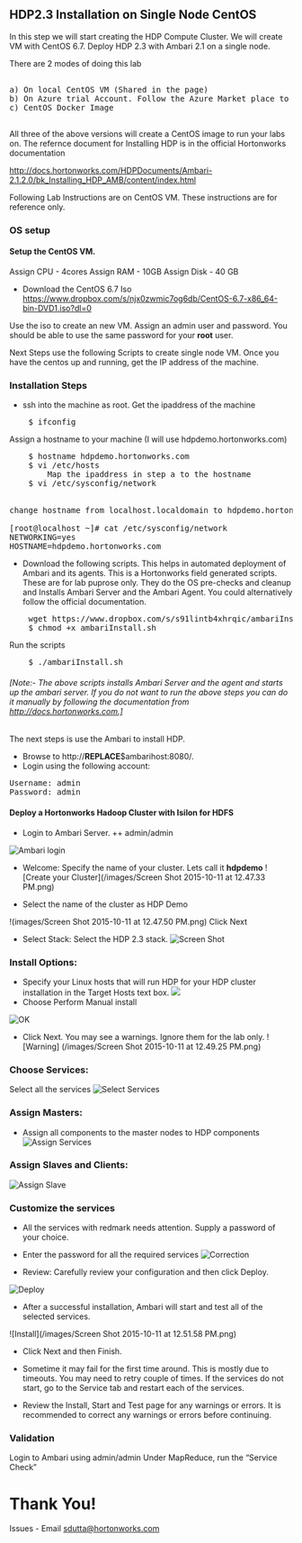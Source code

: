 ## HDP2.3 Installation on Single Node CentOS

In this step we will start creating the HDP Compute Cluster. We will create VM with CentOS 6.7. Deploy HDP 2.3 with Ambari 2.1 on a single node. 

There are 2 modes of doing this lab
<pre>

a) On local CentOS VM (Shared in the page)
b) On Azure trial Account. Follow the Azure Market place to create a Azure VM.
c) CentOS Docker Image

</pre>

All three of the above versions will create a CentOS image to run your labs on. The refernce document for Installing HDP is in the official Hortonworks documentation

http://docs.hortonworks.com/HDPDocuments/Ambari-2.1.2.0/bk_Installing_HDP_AMB/content/index.html

Following Lab Instructions are on CentOS VM. These instructions are for reference only.

### OS setup

#### Setup the CentOS VM.

Assign CPU - 4cores
Assign RAM - 10GB
Assign Disk - 40 GB

+ Download the CentOS 6.7 Iso
https://www.dropbox.com/s/njx0zwmic7og6db/CentOS-6.7-x86_64-bin-DVD1.iso?dl=0

Use the iso to create an new VM. Assign an admin user and password. You should be able to use the same password for your <b>root</b> user.

Next Steps use the following Scripts to create single node VM. Once you have the centos up and running, get the IP address of the machine.

### Installation Steps

+ ssh into the machine as root. Get the ipaddress of the machine

<pre>
	$ ifconfig
</pre>

Assign a hostname to your machine (I will use hdpdemo.hortonworks.com)
<pre>
	$ hostname hdpdemo.hortonworks.com
	$ vi /etc/hosts
		Map the ipaddress in step a to the hostname
	$ vi /etc/sysconfig/network
	
	
change hostname from localhost.localdomain to hdpdemo.hortonworks.com

[root@localhost ~]# cat /etc/sysconfig/network
NETWORKING=yes
HOSTNAME=hdpdemo.hortonworks.com
</pre>

+ Download the following scripts. This helps in automated deployment of Ambari and its agents. This is a Hortonworks field generated scripts. These are for lab puprose only. They do the OS pre-checks and cleanup and Installs Ambari Server and the Ambari Agent. You could alternatively follow the official documentation.

<pre>
	wget https://www.dropbox.com/s/s91lintb4xhrqic/ambariInstall.sh?dl=0 -O ambariInstall.sh
	$ chmod +x ambariInstall.sh
</pre>

Run the scripts
<pre>
	$ ./ambariInstall.sh
</pre>

###### [Note:- The above scripts installs Ambari Server and the agent and starts up the ambari server. If you do not want to run the above steps you can do it manually by following the documentation from http://docs.hortonworks.com.]

The next steps is use the Ambari to install HDP.

+ Browse to http://__REPLACE__$ambarihost:8080/.
+ Login using the following account:
<pre>
Username: admin
Password: admin
</pre>
 
#### Deploy a Hortonworks Hadoop Cluster with Isilon for HDFS


+ Login to Ambari Server.
++ admin/admin

![Ambari login](/images/Screen%20Shot%202015-10-11%20at%2012.47.16%20PM.png)

+ Welcome: Specify the name of your cluster. Lets call it <b>hdpdemo</b>
![Create your Cluster](/images/Screen Shot 2015-10-11 at 12.47.33 PM.png)

+ Select the name of the cluster as HDP Demo

!(images/Screen Shot 2015-10-11 at 12.47.50 PM.png)
Click Next

+ Select Stack: Select the HDP 2.3 stack.
![Screen Shot](https://github.com/shivajid/hwx-isilon/blob/master/images/screen1.png)

### Install Options:

+ Specify your Linux hosts that will run HDP for your HDP cluster installation in the Target Hosts text box.
![](/images/Screen%20Shot%202015-10-11%20at%2012.48.24%20PM.png)
+ Choose Perform Manual install

![OK](/images/Screen%20Shot%202015-10-11%20at%2012.48.41%20PM.png)

+ Click Next. You may see a warnings. Ignore them for the lab only.
![Warning] (/images/Screen Shot 2015-10-11 at 12.49.25 PM.png)


### Choose Services: 

Select all the services
![Select Services](/images/Screen%20Shot%202015-10-11%20at%2012.49.50%20PM.png)
### Assign Masters:

+ Assign all components to the master nodes to HDP components
![Assign Services](/images/Screen%20Shot%202015-10-11%20at%2012.50.09%20PM.png)
### Assign Slaves and Clients: 
![Assign Slave](/images/Screen%20Shot%202015-10-11%20at%2012.50.36%20PM.png)



### Customize the services

+ All the services with redmark needs attention. Supply a password of your choice.
+ Enter the password for all the required services
![Correction](/images/Screen%20Shot%202015-10-11%20at%2012.50.49%20PM.png)

+ Review: Carefully review your configuration and then click Deploy.
 
![Deploy](/images/Screen%20Shot%202015-10-11%20at%2012.51.37%20PM.png)

+ After a successful installation, Ambari will start and test all of the selected services.  

![Install](/images/Screen Shot 2015-10-11 at 12.51.58 PM.png)

+ Click Next and then Finish.

+ Sometime it may fail for the first time around. This is mostly due to timeouts. You may need to retry couple of times. If the services do not start, go to the Service tab and restart each of the services.

+ Review the Install, Start and Test page for any warnings or errors. It is recommended to correct any warnings or errors before continuing.

### Validation

Login to Ambari using admin/admin
Under MapReduce, run the “Service Check”


# Thank You!

Issues - Email sdutta@hortonworks.com
